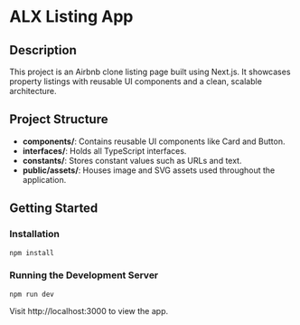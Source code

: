 # ALX Listing App

## Description

This project is an Airbnb clone listing page built using Next.js. It showcases property listings with reusable UI components and a clean, scalable architecture.

## Project Structure

- **components/**: Contains reusable UI components like Card and Button.
- **interfaces/**: Holds all TypeScript interfaces.
- **constants/**: Stores constant values such as URLs and text.
- **public/assets/**: Houses image and SVG assets used throughout the application.

## Getting Started

### Installation

```
npm install
```

### Running the Development Server

```
npm run dev
```

Visit http://localhost:3000 to view the app.
